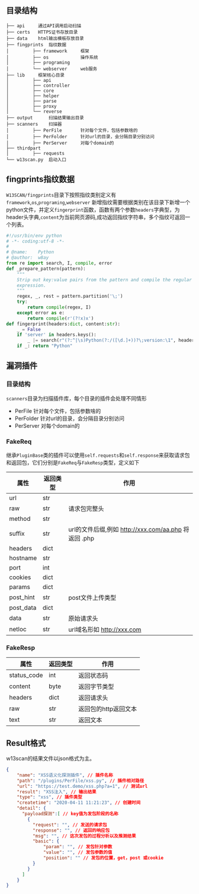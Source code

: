 
## 目录结构
```
├── api     通过API调用启动扫描
├── certs   HTTPS证书存放目录
├── data    html输出模板存放目录
├── fingprints  指纹数据
│         ├── framework     框架
│         ├── os            操作系统
│         ├── programing    
│         └── webserver     web服务
├── lib     框架核心目录
│         ├── api
│         ├── controller
│         ├── core
│         ├── helper
│         ├── parse
│         ├── proxy
│         └── reverse
├── output      扫描结果输出目录
├── scanners    扫描器
│         ├── PerFile       针对每个文件，包括参数啥的
│         ├── PerFolder     针对url的目录，会分隔目录分别访问
│         ├── PerServer     对每个domain的
├── thirdpart
│         ├── requests
└── w13scan.py  启动入口
```

## fingprints指纹数据

`W13SCAN/fingprints`目录下按照指纹类别定义有`framework`,`os`,`programing`,`webserver`
新增指纹需要根据类别在该目录下新增一个python文件，并定义`fingerprint`函数，函数有两个参数`headers`字典型，为header头字典,`content`为当前网页源码,成功返回指纹字符串，多个指纹可返回一个列表。

```python
#!/usr/bin/env python 
# -*- coding:utf-8 -*-
#
# @name:    Python
# @author:  w8ay
from re import search, I, compile, error
def _prepare_pattern(pattern):
    """
    Strip out key:value pairs from the pattern and compile the regular
    expression.
    """
    regex, _, rest = pattern.partition('\;')
    try:
        return compile(regex, I)
    except error as e:
        return compile(r'(?!x)x')
def fingerprint(headers:dict, content:str):
    _ = False
    if 'server' in headers.keys():
        _ |= search(r"(?:^|\s)Python(?:/([\d.]+))?\;version:\1", headers["server"], I) is not None
    if _: return "Python"
```

## 漏洞插件

### 目录结构

`scanners`目录为扫描插件库，每个目录的插件会处理不同情形

- PerFile 针对每个文件，包括参数啥的
- PerFolder 针对url的目录，会分隔目录分别访问
- PerServer 对每个domain的

### FakeReq

继承`PluginBase`类的插件可以使用`self.requests`和`self.response`来获取请求包和返回包，它们分别是`FakeReq`与`FakeResp`类型，定义如下

| 属性      | 返回类型 | 作用                                                 |
| --------- | -------- | ---------------------------------------------------- |
| url       | str      |                                                      |
| raw       | str      | 请求包完整头                                         |
| method    | str      |                                                      |
| suffix    | str      | url的文件后缀,例如 http://xxx.com/aa.php 将返回 .php |
| headers   | dict     |                                                      |
| hostname  | str      |                                                      |
| port      | int      |                                                      |
| cookies   | dict     |                                                      |
| params    | dict     |                                                      |
| post_hint | str      | post文件上传类型                                     |
| post_data | dict     |                                                      |
| data      | str      | 原始请求头
| netloc    | str      | url域名形如 http://xxx.com

### FakeResp 

| 属性      | 返回类型 | 作用                                                 |
| --------- | -------- | ---------------------------------------------------- |
| status_code       | int      | 返回状态码
| content     | byte      | 返回字节类型                                         |
| headers    | dict      | 返回请求头                                                     |
| raw    | str      | 返回包的http返回文本 |
| text   | str     |   返回文本                                                  |

## Result格式

w13scan的结果文件以json格式为主。

```json
{
    "name": "XSS语义化探测插件", // 插件名称
    "path": "/plugins/PerFile/xss.py", // 插件相对路径
    "url": "https://test.demo/xss.php?a=1", // 测试url
    "result": "XSS注入", // 输出结果
    "type": "xss", // 插件类型
    "createtime": "2020-04-11 11:21:23", // 创建时间
    "detail": {
      "payload探测":[ // key值为发包阶段的名称
        {
          "request": "", // 发送的请求包
          "response": "", // 返回的响应包
          "msg": "", // 这次发包的过程分析以及推测结果
          "basic": {
              "param": "", // 发包针对参数
              "value": "", // 发包参数的值
              "position": "" // 发包的位置，get，post 或cookie
          }
        }
      ]
    }
}
```

